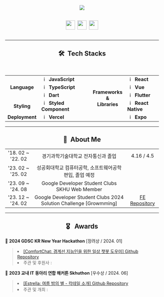 <br/><br/><br/>

<div align=center >
  <img src="https://readme-typing-svg.herokuapp.com?font=Alkatra&weight=500&size=35&pause=1000&color=D0F6FFEE&center=true&vCenter=true&random=false&width=500&lines=Welcome+to+HarrySeop's+GitHub!">
  <br/><br/><br/>

  <a href="https://velog.io/@harryseop/posts">
    <img src="https://img.shields.io/badge/velog-20C997?style=for-the-badge&logo=velog&logoColor=white" height=30px></a>&nbsp;
  <a href="mailto:harryseop@gmail.com">
    <img src="https://img.shields.io/badge/mail-D24235?style=for-the-badge&logo=gmail&logoColor=white" height=30px></a>&nbsp;
  <a href="https://www.instagram.com/harryseop_dev">
    <img src="https://img.shields.io/badge/Instagram-E4405F?style=for-the-badge&logo=Instagram&logoColor=white" height=30px></a>
</div>
<br/>

---
<div align=center>

  ## 🛠️ &nbsp;Tech Stacks
  <br/>
  <table>
    <tr>
      <td rowspan="3" align="center"><b>Language</b></td>
      <td><img src="https://staging.svgrepo.com/show/349419/javascript.svg" width="16px" alt="_icon" />&nbsp;&nbsp;<b>JavaScript</b></td>
      <td rowspan="5"></td>
      <td rowspan="5" align="center"><b>Frameworks <br/>&<br/> Libraries</b></td>
      <td><img src="https://staging.svgrepo.com/show/354259/react.svg" width="16px" alt="_icon" />&nbsp;&nbsp;<b>React</b></td>
    </tr>
    <tr>
      <td><img src="https://staging.svgrepo.com/show/349540/typescript.svg" width="16px" alt="_icon" />&nbsp;&nbsp;<b>TypeScript</b></td>
      <td><img src="https://staging.svgrepo.com/show/354528/vue.svg" width="16px" alt="_icon" />&nbsp;&nbsp;<b>Vue</b></td>
    </tr>
    <tr>
      <td><img src="https://staging.svgrepo.com/show/353631/dart.svg" width="16px" alt="_icon" />&nbsp;&nbsp;<b>Dart</b></td>
      <td><img src="https://staging.svgrepo.com/show/353751/flutter.svg" width="16px" alt="_icon" />&nbsp;&nbsp;<b>Flutter</b></td>
    </tr>
    <tr>
      <td align="center"><b>Styling</b></td>
      <td><img src="https://www.daggala.com/static/228867c3668e439101821568a8a03b54/ec333/sc.png" width="16px" alt="_icon" />&nbsp;&nbsp;<b>Styled Component</b></td>
      <td><img src="https://staging.svgrepo.com/show/374035/reactts.svg" width="16px" alt="_icon" />&nbsp;&nbsp;<b>React Native</b></td>
    </tr>
    <tr>
      <td align="center"><b>Deployment</b></td>
      <td><img src="https://pipedream.com/s.v0/app_XaLh2x/logo/orig" width="16px" alt="_icon" />&nbsp;&nbsp;<b>Vercel</b></td>
      <td><img src="https://staging.svgrepo.com/show/373753/light-expo.svg" width="16px" alt="_icon" />&nbsp;&nbsp;<b>Expo</b></td>
    </tr>
  </table>

</div>

---
<div align=center>

  ## 🌱 &nbsp;About Me

  <table>
    <tr>
      <td align="center">'18. 02 ~ '22. 02</td>
      <td align="center">경기과학기술대학교 전자통신과 졸업</td>
      <td align="center">4.16 / 4.5</td>
    </tr>
    <tr>
      <td align="center">'23. 02 ~ '25. 02</td>
      <td align="center">성공회대학교 컴퓨터공학, 소프트웨어공학 편입, 졸업 예정</td>
      <td></td>
    </tr>
    <tr>
      <td align="center">'23. 09 ~ '24. 08</td>
      <td align="center">Google Developer Student Clubs SKHU Web Member</td>
      <td align="center"></td>
    </tr>
    <tr>
      <td align="center">'23. 12 ~ '24. 02</td>
      <td align="center">Google Developer Student Clubs 2024 Solution Challenge [Growmming]</td>
      <td align="center"><a href="https://github.com/Growmming/Gurdening_Frontend"/>FE Repository</a></td>
    </tr>
  </table>
</div>

---
<div align=center>

  ## 🎖️ &nbsp;&nbsp;Awards
  
</div>
  
🥉 <b>2024 GDSC KR New Year Hackathon</b><a href="https://onoffmix.com/event/291734"/><a>&nbsp;[장려상 / 2024. 01]
<blockquote>
  <li><a href="https://github.com/GDSC-K/ComfortChat_FE">[ComfortChat: 경계선 지능인을 위한 일상 챗봇 도우미] Github Repository</a></li>
  <li>주관 및 후원사 : 
    &nbsp;&nbsp;<img src="https://seeklogo.com/images/G/google-developers-logo-F8BF3155AC-seeklogo.com.png" height="12px"/>
    &nbsp;&nbsp;<img src="https://www.svgrepo.com/show/303108/google-icon-logo.svg" height="12px"/>
    &nbsp;&nbsp;<img src="https://cdn.worldvectorlogo.com/logos/line.svg" height="12px"/>
    &nbsp;&nbsp;<img src="https://i.namu.wiki/i/9WpX7_pQ7dS0A4bAGT3Lu8xQRwlrZDhg3ytiIiR4op-qobo5oBWwTxC9Bfbkeoo-y9B4BrhiCQp8cey--PIFbg.svg" height="12px"/>
    </li>
</blockquote>

🥉 <b>2023 교내 IT 동아리 연합 해커톤 Skhuthon</b><a href="https://onoffmix.com/event/291734"/><a>&nbsp;[우수상 / 2024. 06]
<blockquote>
  <li><a href="https://github.com/Skhuthon/Skhuthon_0th_TEAM07_FE">[Estrella: 여름 밤의 별 - 칵테일 소개] Github Repository</a></li>
  <li>주관 및 개최 : 
    &nbsp;&nbsp;<img src="https://seeklogo.com/images/G/google-developers-logo-F8BF3155AC-seeklogo.com.png" height="12px"/>
    &nbsp;&nbsp;<img src="https://upload.wikimedia.org/wikipedia/commons/thumb/4/48/LIKELION_brandsymbol.png/220px-LIKELION_brandsymbol.png" height="12px"/>
    &nbsp;&nbsp;<img src="https://i.namu.wiki/i/GmQozcg0lMGkI_NXkm04l-14hJIGnxYdhfe98DUlKGHVunjQtRkn0ZaGgXI1DEdGzHCzUsJsLbEZlMveOEnoRQ.svg" height="12px"/>
    &nbsp;&nbsp;<img src="https://wiki.throgo.com/images/6/62/Goorm.png" height="12px"/>
    &nbsp;&nbsp;<img src="https://s-owl.github.io/img/logo-dark.svg" height="12px"/>
    </li>
</blockquote>
